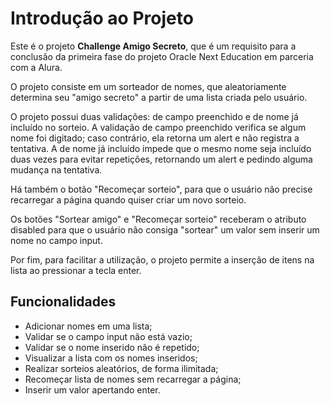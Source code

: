 # Introdução ao Projeto
Este é o projeto **Challenge Amigo Secreto**, que é um requisito para a conclusão da primeira fase do projeto Oracle Next Education em parceria com a Alura.

O projeto consiste em um sorteador de nomes, que aleatoriamente determina seu "amigo secreto" a partir de uma lista criada pelo usuário. 

O projeto possui duas validações: de campo preenchido e de nome já incluído no sorteio. A validação de campo preenchido verifica se algum nome foi digitado; caso contrário, ela retorna um alert e não registra a tentativa. A de nome já incluído impede que o mesmo nome seja incluído duas vezes para evitar repetições, retornando um alert e pedindo alguma mudança na tentativa.

Há também o botão "Recomeçar sorteio", para que o usuário não precise recarregar a página quando quiser criar um novo sorteio.

Os botões "Sortear amigo" e "Recomeçar sorteio" receberam o atributo disabled para que o usuário não consiga "sortear" um valor sem inserir um nome no campo input.

Por fim, para facilitar a utilização, o projeto permite a inserção de itens na lista ao pressionar a tecla enter.

## Funcionalidades
- Adicionar nomes em uma lista;
- Validar se o campo input não está vazio;
- Validar se o nome inserido não é repetido;
- Visualizar a lista com os nomes inseridos;
- Realizar sorteios aleatórios, de forma ilimitada;
- Recomeçar lista de nomes sem recarregar a página;
- Inserir um valor apertando enter.